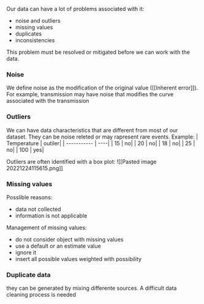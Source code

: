 
Our data can have a lot of problems associated with it:
- noise and outliers
- missing values
- duplicates
- inconsistencies

This problem must be resolved or mitigated before we can work with the data.


### Noise

We define noise as the modification of the original value ([[Inherent error]]). For example, transmission may have noise that modifies the curve associated with the transmission 

### Outliers

We can have data characteristics that are different from most of our dataset. They can be noise releted or may rapresent rare events.
Example: 
| Temperature | outiler|
| ----------- | ----|
| 15          | no|
| 20          | no|
| 18          | no|
| 25          | no|
| 100            | yes|


Outliers are often identified with a box plot:
![[Pasted image 20221224115615.png]]

### Missing values

Posslible reasons: 
- data not collected
- information is not applicable

Management of missing values: 
- do not consider object with missing values
- use a default or an estimate value
- ignore it
- insert all possible values weighted with possibility

### Duplicate data
they can be generated by mixing differente sources. A difficult data cleaning process is needed